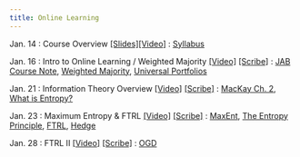 ```yaml
---
title: Online Learning
---
```


Jan. 14
: Course Overview [[Slides]](https://drive.google.com/file/d/1NT2gE74RxQb9aKhKe-hyyoK73bd_2G9M/view?usp=sharing)[[Video]](https://youtu.be/5IxDk0bVVcI)
  : [Syllabus](https://interactive-learning-algos.github.io/syllabus/)

Jan. 16
: Intro to Online Learning / Weighted Majority [[Video]](https://youtu.be/tQ3O-IWroKU) [[Scribe]](/assets/pdfs/scribe_2.pdf)
  : [JAB Course Note](https://www.cs.cmu.edu/~16831-f14/notes/F10/16831_lecture09_beckart/16831_lecture09_beckart.pdf), [Weighted Majority](https://www.cs.cmu.edu/~ninamf/LGO10/wm.pdf), [Universal Portfolios](https://isl.stanford.edu/~cover/papers/paper93.pdf)

Jan. 21
: Information Theory Overview [[Video]](https://youtu.be/ec82_F2ahnM) [[Scribe]](/assets/pdfs/scribe_3.pdf)
  : [MacKay Ch. 2](https://www.inference.org.uk/itprnn/book.pdf), [What is Entropy?](https://www.quantamagazine.org/what-is-entropy-a-measure-of-just-how-little-we-really-know-20241213/)

Jan. 23
: Maximum Entropy & FTRL [[Video]](https://youtu.be/xZ74JNaYoEQ) [[Scribe]](/assets/pdfs/scribe_4.pdf)
  : [MaxEnt](https://www.cs.princeton.edu/courses/archive/spr07/cos424/papers/maxent_icml.pdf), [The Entropy Principle](https://bayes.wustl.edu/etj/science.and.engineering/lect.10.pdf), [FTRL](https://proceedings.mlr.press/v15/mcmahan11b/mcmahan11b.pdf), [Hedge](https://www.cis.upenn.edu/~mkearns/teaching/COLT/adaboost.pdf)

Jan. 28
: FTRL II [[Video]](https://www.youtube.com/watch?v=_0-gVwbehfM) [[Scribe]](/assets/pdfs/scribe_5.pdf)
  : [OGD](https://people.eecs.berkeley.edu/~brecht/cs294docs/week1/03.Zinkevich.pdf)